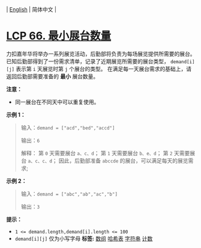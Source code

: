 | [English](README_EN.md) | 简体中文 |

# [LCP 66. 最小展台数量](https://leetcode.cn/problems/600YaG)
力扣嘉年华将举办一系列展览活动，后勤部将负责为每场展览提供所需要的展台。
已知后勤部得到了一份需求清单，记录了近期展览所需要的展台类型， `demand[i][j]` 表示第 `i` 天展览时第 `j` 个展台的类型。
在满足每一天展台需求的基础上，请返回后勤部需要准备的 **最小** 展台数量。

**注意：**
- 同一展台在不同天中可以重复使用。

**示例 1：**
>输入：`demand = ["acd","bed","accd"]`
>
>输出：`6`
>
>解释：
>第 `0` 天需要展台 `a、c、d`；
>第 `1` 天需要展台 `b、e、d`；
>第 `2` 天需要展台 `a、c、c、d`；
>因此，后勤部准备 `abccde` 的展台，可以满足每天的展览需求;

**示例 2：**
>输入：`demand = ["abc","ab","ac","b"]`
>
>输出：`3`


**提示：**
- `1 <= demand.length,demand[i].length <= 100`
- `demand[i][j]` 仅为小写字母
**标签:**  [数组](https://leetcode.cn/tag/array) [哈希表](https://leetcode.cn/tag/hash-table) [字符串](https://leetcode.cn/tag/string) [计数](https://leetcode.cn/tag/counting) 